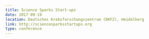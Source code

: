 ```yaml
---
title: Science Sparks Start-ups
date: 2017-09-19
location: Deutsches Krebsforschungszentrum (DKFZ), Heidelberg
link: http://sciencesparksstartups.org
type: conference
---
```

